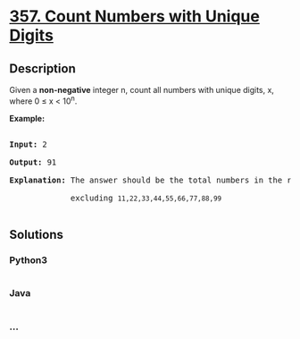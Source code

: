 # [357. Count Numbers with Unique Digits](https://leetcode.com/problems/count-numbers-with-unique-digits)

## Description
<p>Given a <b>non-negative</b> integer n, count all numbers with unique digits, x, where 0 &le; x &lt; 10<sup>n</sup>.</p>



<div>

<p><strong>Example:</strong></p>



<pre>

<strong>Input: </strong><span id="example-input-1-1">2</span>

<strong>Output: </strong><span id="example-output-1">91 

<strong>Explanation: </strong></span>The answer should be the total numbers in the range of 0 &le; x &lt; 100, 

&nbsp;            excluding <code>11,22,33,44,55,66,77,88,99</code>

</pre>

</div>


## Solutions


<!-- tabs:start -->

### **Python3**

```python

```

### **Java**

```java

```

### **...**
```

```

<!-- tabs:end -->